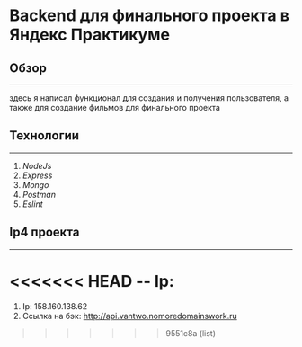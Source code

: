 # Backend для финального проекта в Яндекс Практикуме
## Обзор
-----
здесь я написал функционал для создания и получения пользователя, а также 
для создание фильмов для финального проекта
## Технологии
-----
1) *NodeJs*
2) *Express*
3) *Mongo*
4) *Postman*
5) *Eslint*
## Ip4 проекта
-----
<<<<<<< HEAD
-- Ip: 
=======
1) Ip: 158.160.138.62
2) Ссылка на бэк: http://api.vantwo.nomoredomainswork.ru 

>>>>>>> 9551c8a (list)

